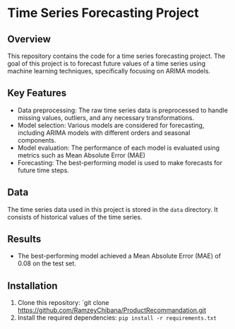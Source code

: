 # Time Series Forecasting Project

## Overview
This repository contains the code for a time series forecasting project. The goal of this project is to forecast future values of a time series using machine learning techniques, specifically focusing on ARIMA models.

## Key Features
- Data preprocessing: The raw time series data is preprocessed to handle missing values, outliers, and any necessary transformations.
- Model selection: Various models are considered for forecasting, including ARIMA models with different orders and seasonal components.
- Model evaluation: The performance of each model is evaluated using metrics such as Mean Absolute Error (MAE)
- Forecasting: The best-performing model is used to make forecasts for future time steps.

## Data
The time series data used in this project is stored in the `data` directory. It consists of historical values of the time series.
## Results
- The best-performing model achieved a Mean Absolute Error (MAE) of 0.08 on the test set.

## Installation
1. Clone this repository: `git clone https://github.com/RamzeyChibana/ProductRecommandation.git
2. Install the required dependencies: `pip install -r requirements.txt`
